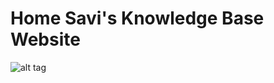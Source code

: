 # Home Savi's Knowledge Base Website 

![alt tag](https://cloud.githubusercontent.com/assets/15330574/23197817/c2759250-f877-11e6-8407-5b1463d526c1.png)